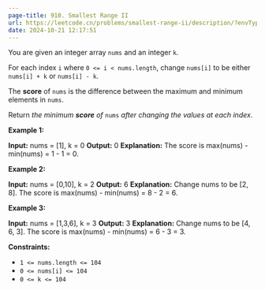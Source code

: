 ```yaml
---
page-title: 910. Smallest Range II
url: https://leetcode.cn/problems/smallest-range-ii/description/?envType=daily-question&envId=2024-10-21
date: 2024-10-21 12:17:51
---
```

You are given an integer array `nums` and an integer `k`.

For each index `i` where `0 <= i < nums.length`, change `nums[i]` to be either `nums[i] + k` or `nums[i] - k`.

The **score** of `nums` is the difference between the maximum and minimum elements in `nums`.

Return *the minimum **score** of* `nums` *after changing the values at each index*.

**Example 1:**

**Input:** nums = \[1\], k = 0
**Output:** 0
**Explanation:** The score is max(nums) - min(nums) = 1 - 1 = 0.

**Example 2:**

**Input:** nums = \[0,10\], k = 2
**Output:** 6
**Explanation:** Change nums to be \[2, 8\]. The score is max(nums) - min(nums) = 8 - 2 = 6.

**Example 3:**

**Input:** nums = \[1,3,6\], k = 3
**Output:** 3
**Explanation:** Change nums to be \[4, 6, 3\]. The score is max(nums) - min(nums) = 6 - 3 = 3.

**Constraints:**

-   `1 <= nums.length <= 104`
-   `0 <= nums[i] <= 104`
-   `0 <= k <= 104`